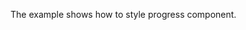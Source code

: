 The example shows how to style progress component.

<snippet id='progress-style-xml'/>
<snippet id='progress-style-css'/>